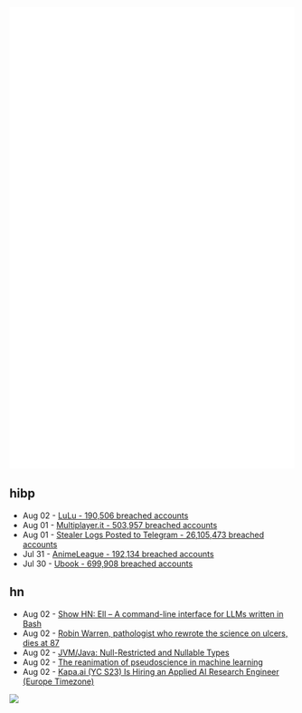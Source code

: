 ![Metrics](https://raw.githubusercontent.com/phixion/phixion/master/metrics.svg)

## hibp

<!--
for https://github.com/phixion/phixion/blob/main/.github/workflows/feeds.yml
-->
<!--START_SECTION:haveibeenpwnd-->
- Aug 02 - [LuLu - 190,506 breached accounts](https://haveibeenpwned.com/PwnedWebsites#LuLu)
- Aug 01 - [Multiplayer.it - 503,957 breached accounts](https://haveibeenpwned.com/PwnedWebsites#MultiplayerIt)
- Aug 01 - [Stealer Logs Posted to Telegram - 26,105,473 breached accounts](https://haveibeenpwned.com/PwnedWebsites#TelegramStealerLogs)
- Jul 31 - [AnimeLeague - 192,134 breached accounts](https://haveibeenpwned.com/PwnedWebsites#AnimeLeague)
- Jul 30 - [Ubook - 699,908 breached accounts](https://haveibeenpwned.com/PwnedWebsites#Ubook)
<!--END_SECTION:haveibeenpwnd-->

## hn

<!--
for https://github.com/phixion/phixion/blob/main/.github/workflows/feeds.yml
-->
<!--START_SECTION:hn-->
- Aug 02 - [Show HN: Ell – A command-line interface for LLMs written in Bash](https://github.com/simonmysun/ell)
- Aug 02 - [Robin Warren, pathologist who rewrote the science on ulcers, dies at 87](https://www.washingtonpost.com/obituaries/2024/07/31/robin-warren-nobel-ulcers-dies/)
- Aug 02 - [JVM/Java: Null-Restricted and Nullable Types](https://bugs.openjdk.org/browse/JDK-8303099)
- Aug 02 - [The reanimation of pseudoscience in machine learning](https://www.cell.com/patterns/fulltext/S2666-3899(24)00160-0#secsectitle0025)
- Aug 02 - [Kapa.ai (YC S23) Is Hiring an Applied AI Research Engineer (Europe Timezone)](https://www.ycombinator.com/companies/kapa-ai/jobs/hrFWJfn-research-engineer-applied-ai)
<!--END_SECTION:hn-->

<!--
for https://yhype.me
-->
![](https://hit.yhype.me/github/profile?user_id=13013670)
